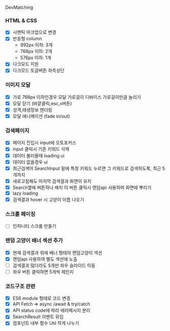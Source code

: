 DevMatching
### HTML & CSS
- [X] 시멘틱 마크업으로 변경
- [X] 반응형 column
	- 992px 이하: 3개
	- 768px 이하: 2개
	- 576px 이하: 1개
- [X] 다크모드 지원
- [X] 다크모드 토글버튼 좌측상단

### 이미지 모달 ###
- [X] 가로 768px 이하인경우 모달 가로길이 디바이스 가로길이만큼 늘리기
- [X] 모달 닫기 (바깥클릭,esc,x버튼)
- [X] 성격,태생정보 렌더링
- [X] 모달 애니메이션 (fade in/out)

### 검색페이지 ###
- [X] 페이지 진입시 input에 오토포커스
- [X] input 클릭시 기존 키워드 삭제
- [X] 데이터 불러올때 loading ui
- [X] 데이터 없을경우 ui
- [X] 최근검색어 SearchInput 밑에 특정 키워드 누르면 그 키워드로 검색하도록, 최근 5개까지
- [X] 새로고침해도 마지막 검색결과 화면이 유지
- [X] Search옆에 버튼하나 배치 이 버튼 클릭시 랜덤api 사용하여 화면에 뿌리기 
- [X] lazy loading 
- [X] 검색결과 hover 시 고양이 이름 나오기

### 스크롤 페이징 ###
- [ ] 인피니티 스크롤 만들기

### 랜덤 고양이 배너 섹션 추가 ###
- [X] 현재 검색결과 위에 배너 형태의 랜덤고양이 섹션
- [X] 랜덤api 사용하여 별도 섹션에 노출
- [ ] 검색결과 많더라도 5개만 좌우 슬라이드 이동
- [ ] 좌우 버튼 클릭하면 5개씩 체인지

### 코드구조 관련 ###
- [X] ES6 module 형태로 코드 변경
- [X] API Fetch => async /await & try/catch
- [X] API status code에 따라 에러메시지 분리
- [X] SearchResult 이벤트 위임
- [X] 컴포넌트 내부 함수 Util 작게 나누기
